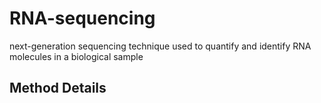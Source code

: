 # RNA-sequencing

next-generation sequencing technique used to quantify and identify RNA molecules in a biological sample

## Method Details

